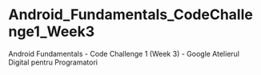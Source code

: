 # Android_Fundamentals_CodeChallenge1_Week3
Android Fundamentals - Code Challenge 1 (Week 3) - Google Atelierul Digital pentru Programatori
